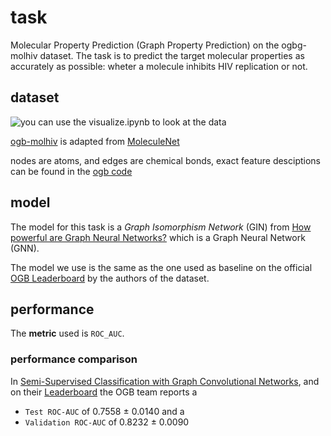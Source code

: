 # task

Molecular Property Prediction (Graph Property Prediction) on the ogbg-molhiv dataset. The task is to predict the target molecular properties as accurately as possible: wheter a molecule inhibits HIV replication or not.

## dataset

![you can use the visualize.ipynb to look at the data](random_molecule.png)

[ogb-molhiv](https://ogb.stanford.edu/docs/graphprop/#ogbg-mol) is adapted from [MoleculeNet](https://pubs.rsc.org/en/content/articlelanding/2018/sc/c7sc02664a)

nodes are atoms, and edges are chemical bonds, exact feature desciptions can be found in the [ogb code](https://github.com/snap-stanford/ogb/blob/master/ogb/utils/features.py)

## model

The model for this task is a *Graph Isomorphism Network* (GIN) from [How powerful are Graph Neural Networks?](https://arxiv.org/abs/1810.00826v3) which is a Graph Neural Network (GNN).

The model we use is the same as the one used as baseline on the official [OGB Leaderboard](https://ogb.stanford.edu/docs/leader_graphprop/) by the authors of the dataset.

## performance

The **metric** used is `ROC_AUC`.

### performance comparison

In [Semi-Supervised Classification with Graph Convolutional Networks]((https://arxiv.org/abs/1609.02907)), and on their [Leaderboard](https://ogb.stanford.edu/docs/leader_graphprop/) the OGB team reports a
- `Test ROC-AUC` of 0.7558 ± 0.0140 and a
- `Validation ROC-AUC` of 0.8232 ± 0.0090
